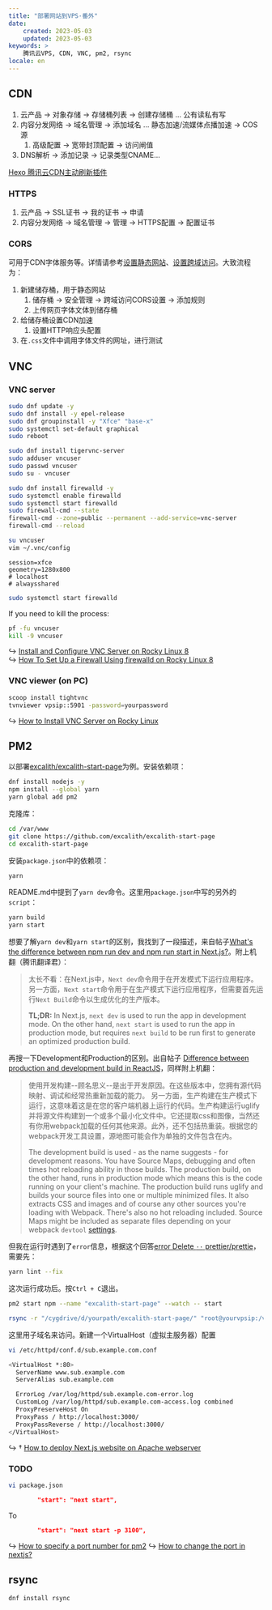 ```yaml
---
title: "部署网站到VPS·番外"
date:
    created: 2023-05-03
    updated: 2023-05-03
keywords: >
    腾讯云VPS, CDN, VNC, pm2, rsync
locale: en
---
```


## CDN

1. 云产品 → 对象存储 → 存储桶列表 → 创建存储桶 ... 公有读私有写
2. 内容分发网络 → 域名管理 → 添加域名 ... 静态加速/流媒体点播加速 → COS源
    1. 高级配置 → 宽带封顶配置 → 访问闸值
3. DNS解析 → 添加记录 → 记录类型CNAME...

[Hexo 腾讯云CDN主动刷新插件](https://github.com/Techeek/hexo-deploy-tencentcloud-cdn)

### HTTPS

1. 云产品 → SSL证书 → 我的证书 → 申请
2. 内容分发网络 → 域名管理 → 管理 → HTTPS配置 → 配置证书

### CORS

可用于CDN字体服务等。详情请参考[设置静态网站](https://cloud.tencent.com/document/product/436/14984)、[设置跨域访问](https://cloud.tencent.com/document/product/436/13318)。大致流程为：
1. 新建储存桶，用于静态网站
    1. 储存桶 → 安全管理 → 跨域访问CORS设置 → 添加规则
    2. 上传网页字体文体到储存桶
2. 给储存桶设置CDN加速
    1. 设置HTTP响应头配置
3. 在`.css`文件中调用字体文件的网址，进行测试

## VNC

### VNC server

```bash
sudo dnf update -y
sudo dnf install -y epel-release
sudo dnf groupinstall -y "Xfce" "base-x"
sudo systemctl set-default graphical
sudo reboot
```

```bash
sudo dnf install tigervnc-server
sudo adduser vncuser
sudo passwd vncuser
sudo su - vncuser
```

```bash
sudo dnf install firewalld -y
sudo systemctl enable firewalld
sudo systemctl start firewalld
sudo firewall-cmd --state
firewall-cmd --zone=public --permanent --add-service=vnc-server
firewall-cmd --reload
```

```bash
su vncuser
vim ~/.vnc/config
```

``` title="config"
session=xfce
geometry=1280x800
# localhost
# alwaysshared
```

```bash
sudo systemctl start firewalld
```

If you need to kill the process:

```bash
pf -fu vncuser
kill -9 vncuser
```

↪ [Install and Configure VNC Server on Rocky Linux 8](https://techviewleo.com/install-and-configure-vnc-server-on-rocky-linux)  
↪ [How To Set Up a Firewall Using firewalld on Rocky Linux 8](https://www.digitalocean.com/community/tutorials/how-to-set-up-a-firewall-using-firewalld-on-rocky-linux-8)

### VNC viewer (on PC)

```bash
scoop install tightvnc
tvnviewer vpsip::5901 -password=yourpassword
```

↪ [How to Install VNC Server on Rocky Linux](https://www.howtoforge.com/how-to-install-vnc-server-on-rocky-linux/)

## PM2

以部署[excalith/excalith-start-page](https://github.com/excalith/excalith-start-page)为例。安装依赖项：

```bash
dnf install nodejs -y
npm install --global yarn
yarn global add pm2
```

克隆库：

```bash
cd /var/www
git clone https://github.com/excalith/excalith-start-page
cd excalith-start-page
```

安装`package.json`中的依赖项：

```bash
yarn
```

README.md中提到了`yarn dev`命令。这里用`package.json`中写的另外的`script`：

```bash
yarn build
yarn start
```

想要了解`yarn dev`和`yarn start`的区别，我找到了一段描述，来自帖子[What's the difference between npm run dev and npm run start in Next.js?](https://stackoverflow.com/questions/69400243/whats-the-difference-between-npm-run-dev-and-npm-run-start-in-next-js)。附上机翻（腾讯翻译君）：

> 太长不看：在Next.js中，`Next dev`命令用于在开发模式下运行应用程序。另一方面，`Next start`命令用于在生产模式下运行应用程序，但需要首先运行`Next Build`命令以生成优化的生产版本。
>
> **TL;DR:** In Next.js, `next dev` is used to run the app in development mode. On the other hand, `next start` is used to run the app in production mode, but requires `next build` to be run first to generate an optimized production build.

再搜一下Development和Production的区别。出自帖子 [Difference between production and development build in ReactJS](https://stackoverflow.com/questions/48151128/difference-between-production-and-development-build-in-reactjs)，同样附上机翻：

> 使用开发构建--顾名思义--是出于开发原因。在这些版本中，您拥有源代码映射、调试和经常热重新加载的能力。
  另一方面，生产构建在生产模式下运行，这意味着这是在您的客户端机器上运行的代码。生产构建运行uglify并将源文件构建到一个或多个最小化文件中。它还提取css和图像，当然还有你用webpack加载的任何其他来源。此外，还不包括热重装。根据您的webpack开发工具设置，源地图可能会作为单独的文件包含在内。
>
> The development build is used - as the name suggests - for development reasons. You have Source Maps, debugging and often times hot reloading ability in those builds.
> The production build, on the other hand, runs in production mode which means this is the code running on your client's machine. The production build runs uglify and builds your source files into one or multiple minimized files. It also extracts CSS and images and of course any other sources you're loading with Webpack. There's also no hot reloading included. Source Maps might be included as separate files depending on your webpack `devtool` [settings](https://webpack.js.org/configuration/devtool/).

但我在运行时遇到了`error`信息，根据这个回答[error Delete `··` prettier/prettie](https://github.com/prettier/eslint-plugin-prettier/issues/219#issuecomment-835770395)，需要先：

```bash
yarn lint --fix
```

这次运行成功后。按`Ctrl + C`退出。

```bash
pm2 start npm --name "excalith-start-page" --watch -- start
```

```bash
rsync -r "/cygdrive/d/yourpath/excalith-start-page/" "root@yourvpsip:/var/www/excalith-start-page" --include={'.*'} --exclude={'.github','.next/','build/','node_modules/','.git'}
```

这里用子域名来访问。新建一个VirtualHost（虚拟主服务器）配置

```bash
vi /etc/httpd/conf.d/sub.example.com.conf
```

```bash title="sub.example.com.conf"
<VirtualHost *:80>
  ServerName www.sub.example.com
  ServerAlias sub.example.com

  ErrorLog /var/log/httpd/sub.example.com-error.log
  CustomLog /var/log/httpd/sub.example.com-access.log combined
  ProxyPreserveHost On
  ProxyPass / http://localhost:3000/
  ProxyPassReverse / http://localhost:3000/
</VirtualHost>
```

↪ †	[How to deploy Next.js website on Apache webserver](https://stackoverflow.com/questions/74681648)

### TODO

```sh
vi package.json
```

``` package.json linenums="7"
		"start": "next start",
```

To

```json title="package.json" linenums="7"
		"start": "next start -p 3100",
```

↪ [How to specify a port number for pm2](https://stackoverflow.com/questions/31502351/how-to-specify-a-port-number-for-pm2)
↪ [How to change the port in nextjs?](https://medium.com/frontendweb/how-to-change-port-in-nextjs-1b99930bb81f)

## rsync

```bash
dnf install rsync
```